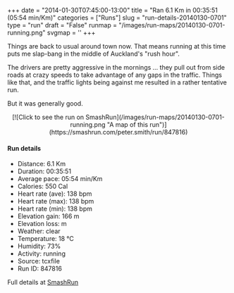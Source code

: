 +++
date = "2014-01-30T07:45:00-13:00"
title = "Ran 6.1 Km in 00:35:51 (05:54 min/Km)"
categories = ["Runs"]
slug = "run-details-20140130-0701"
type = "run"
draft = "False"
runmap = "/images/run-maps/20140130-0701-running.png"
svgmap = '<polyline points="92 31, 84 30, 68 36, 65 36, 65 37, 59 42, 38 59, 36 60, 29 63, 20 65, 8 69, 0 64, 2 61, 17 52, 25 47, 49 31, 62 39, 85 31, 96 33, 94 42, 100 46, 96 53, 92 55, 93 51, 95 46">'
+++

Things are back to usual around town now. That means running at this time puts me slap-bang in the middle of Auckland's "rush hour". 

The drivers are pretty aggressive in the mornings ... they pull out from side roads at crazy speeds to take advantage of any gaps in the traffic. Things like that, and the traffic lights being against me resulted in a rather tentative run. 

But it was generally good. 



<!--more-->

<center>
[![Click to see the run on SmashRun](/images/run-maps/20140130-0701-running.png "A map of this run")](https://smashrun.com/peter.smith/run/847816)
</center>

#### Run details

* Distance: 6.1 Km
* Duration: 00:35:51
* Average pace: 05:54 min/Km
* Calories: 550 Cal
* Heart rate (ave): 138 bpm
* Heart rate (max): 138 bpm
* Heart rate (min): 138 bpm
* Elevation gain: 166 m
* Elevation loss:  m
* Weather: clear
* Temperature: 18 &deg;C
* Humidity: 73%
* Activity: running
* Source: tcxfile
* Run ID: 847816

Full details at [SmashRun](https://smashrun.com/peter.smith/run/847816)